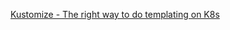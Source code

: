[Kustomize - The right way to do templating on K8s](https://www.youtube.com/watch?v=_iMBhT4jazU&ab_channel=DockerCommunityS%C3%A3oPaulo)

